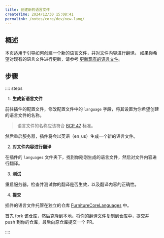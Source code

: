 ```yaml
---
title: 创建新的语言文件
createTime: 2024/12/30 15:08:41
permalink: /notes/core/dev/new-lang/
---
```


## 概述

本页适用于引导如何创建一个新的语言文件，并对文件内容进行翻译。
如果你希望对现有的语言文件进行更新，请参考 [更新现有的语言文件](/notes/core/dev/update-lang/)。

## 步骤

:::: steps

1. **生成新语言文件**

前往插件的配置文件，修改配置文件中的 `language` 字段，将其设置为你希望创建的语言文件的名称。

> 语言文件的名称应该符合 [BCP 47](https://www.rfc-editor.org/rfc/bcp/bcp47.txt) 标准。

然后重启服务器，插件将会以英语（en_us）生成一个新的语言文件。

2. **对文件内容进行翻译**

在插件的 `languages` 文件夹下，找到你刚刚生成的语言文件，然后对文件内容进行翻译。

3. **测试**

重启服务器，检查并测试你的翻译是否生效，以及翻译内容的正确性。

4. **提交**

插件的语言文件托管在独立的仓库 [FurnitureCoreLanguages](https://github.com/FurnitureCore/FurnitureCoreLanguages) 中。

首先 fork 该仓库，然后克隆到本地，将你的翻译文件复制到仓库中，提交并 push 到你的仓库，最后向原仓库提交一个 PR。

::::

